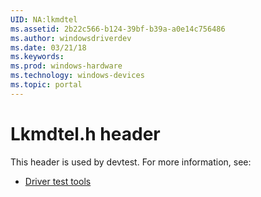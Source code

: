 ```yaml
---
UID: NA:lkmdtel
ms.assetid: 2b22c566-b124-39bf-b39a-a0e14c756486
ms.author: windowsdriverdev
ms.date: 03/21/18
ms.keywords: 
ms.prod: windows-hardware
ms.technology: windows-devices
ms.topic: portal
---
```


# Lkmdtel.h header



This header is used by devtest. For more information, see:

- [Driver test tools](../_devtest/index.md)
